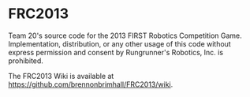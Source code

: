 FRC2013
=======

Team 20's source code for the 2013 FIRST Robotics Competition Game.  Implementation, distribution, or any other usage of this code without express permission and consent by Rungrunner's Robotics, Inc. is prohibited.

The FRC2013 Wiki is available at https://github.com/brennonbrimhall/FRC2013/wiki.
